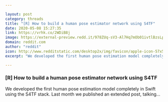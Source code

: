 ```yaml
---

layout: post
category: threads
title: "[R] How to build a human pose estimator network using S4TF"
date: 2020-05-08 15:27:35
link: https://vrhk.co/2WDiB8j
image: https://external-preview.redd.it/978ZUq-sV3-Al7Hq7mOb01ivtlBzsLpu1cVh6bzjHdM.jpg?width=480&height=251.308900524&auto=webp&crop=480:251.308900524,smart&s=744248763ee1cd6731b30dd74c8052d6862af5f7
domain: reddit.com
author: "reddit"
icon: http://www.redditstatic.com/desktop2x/img/favicon/apple-icon-57x57.png
excerpt: "We developed the first human pose estimation model completely in Swift using the S4TF stack. Last month we published an extended post, talking..."

---
```


### [R] How to build a human pose estimator network using S4TF

We developed the first human pose estimation model completely in Swift using the S4TF stack. Last month we published an extended post, talking...